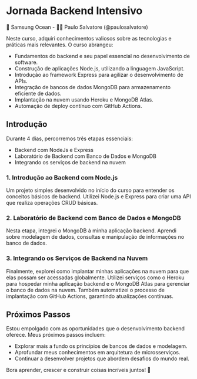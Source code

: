 # Jornada Backend Intensivo

🏫 Samsung Ocean - 
👨‍🏫 Paulo Salvatore (@paulosalvatore)

Neste curso, adquiri conhecimentos valiosos sobre as tecnologias e práticas mais relevantes. O curso abrangeu:

- Fundamentos do backend e seu papel essencial no desenvolvimento de software.
- Construção de aplicações Node.js, utilizando a linguagem JavaScript.
- Introdução ao framework Express para agilizar o desenvolvimento de APIs.
- Integração de bancos de dados MongoDB para armazenamento eficiente de dados.
- Implantação na nuvem usando Heroku e MongoDB Atlas.
- Automação de deploy contínuo com GitHub Actions.

## Introdução

Durante 4 dias, percorremos três etapas essenciais:

- Backend com NodeJs e Express
- Laboratório de Backend com Banco de Dados e MongoDB
- Integrando os serviços de backend na nuvem

### 1. Introdução ao Backend com Node.js

Um projeto simples desenvolvido no início do curso para entender os conceitos básicos de backend. Utilizei Node.js e Express para criar uma API que realiza operações CRUD básicas.

### 2. Laboratório de Backend com Banco de Dados e MongoDB

Nesta etapa, integrei o MongoDB à minha aplicação backend. Aprendi sobre modelagem de dados, consultas e manipulação de informações no banco de dados.

### 3. Integrando os Serviços de Backend na Nuvem

Finalmente, explorei como implantar minhas aplicações na nuvem para que elas possam ser acessadas globalmente. Utilizei serviços como o Heroku para hospedar minha aplicação backend e o MongoDB Atlas para gerenciar o banco de dados na nuvem. Também automatizei o processo de implantação com GitHub Actions, garantindo atualizações contínuas.

## Próximos Passos

Estou empolgado com as oportunidades que o desenvolvimento backend oferece. Meus próximos passos incluem:

- Explorar mais a fundo os princípios de bancos de dados e modelagem.
- Aprofundar meus conhecimentos em arquitetura de microsserviços.
- Continuar a desenvolver projetos que abordem desafios do mundo real.

Bora aprender, crescer e construir coisas incríveis juntos! 🚀
